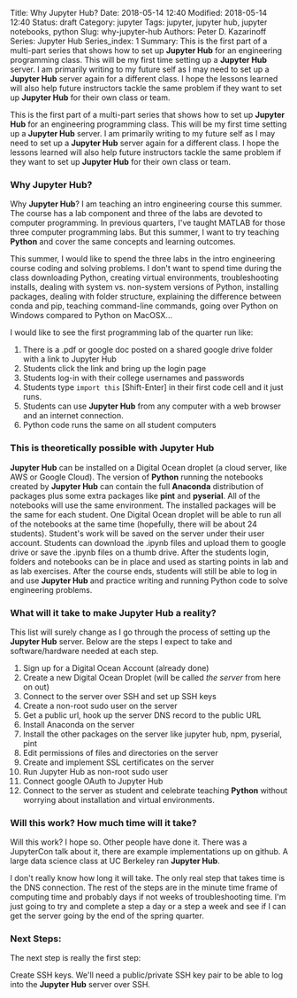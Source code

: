 Title: Why Jupyter Hub?
Date: 2018-05-14 12:40
Modified: 2018-05-14 12:40
Status: draft
Category: jupyter
Tags: jupyter, jupyter hub, jupyter notebooks, python
Slug: why-jupyter-hub 
Authors: Peter D. Kazarinoff
Series: Jupyter Hub
Series_index: 1
Summary: This is the first part of a multi-part series that shows how to set up **Jupyter Hub** for an engineering programming class. This will be my first time setting up a **Jupyter Hub** server. I am primarily writing to my future self as I may need to set up a **Jupyter Hub** server again for a different class. I hope the lessons learned will also help future instructors tackle the same problem if they want to set up **Jupyter Hub** for their own class or team.

This is the first part of a multi-part series that shows how to set up **Jupyter Hub** for an engineering programming class. This will be my first time setting up a **Jupyter Hub** server. I am primarily writing to my future self as I may need to set up a **Jupyter Hub** server again for a different class. I hope the lessons learned will also help future instructors tackle the same problem if they want to set up **Jupyter Hub** for their own class or team.

### Why Jupyter Hub?

Why **Jupyter Hub**? I am teaching an intro engineering course this summer. The course has a lab component and three of the labs are devoted to computer programming. In previous quarters, I've taught MATLAB for those three computer programming labs. But this summer, I want to try teaching **Python** and cover the same concepts and learning outcomes.

This summer, I would like to spend the three labs in the intro engineering course coding and solving problems. I don't want to spend time during the class downloading Python, creating virtual environments, troubleshooting installs, dealing with system vs. non-system versions of Python, installing packages, dealing with folder structure, explaining the difference between conda and pip, teaching command-line commands, going over Python on Windows compared to Python on MacOSX... 

I would like to see the first programming lab of the quarter run like:

1. There is a .pdf or google doc posted on a shared google drive folder with a link to Jupyter Hub
2. Students click the link and bring up the login page
3. Students log-in with their college usernames and passwords
4. Students type ```import this``` [Shift-Enter] in their first code cell and it just runs.
5. Students can use **Jupyter Hub** from any computer with a web browser and an internet connection.
6. Python code runs the same on all student computers


### This is theoretically possible with Jupyter Hub

**Jupyter Hub** can be installed on a Digital Ocean droplet (a cloud server, like AWS or Google Cloud). The version of **Python** running the notebooks created by **Jupyter Hub** can contain the full **Anaconda** distribution of packages plus some extra packages like **pint** and **pyserial**. All of the notebooks will use the same environment. The installed packages will be the same for each student. One Digital Ocean droplet will be able to run all of the notebooks at the same time (hopefully, there will be about 24 students). Student's work will be saved on the server under their user account. Students can download the .ipynb files and upload them to google drive or save the .ipynb files on a thumb drive. After the students login, folders and notebooks can be in place and used as starting points in lab and as lab exercises. After the course ends, students will still be able to log in and use **Jupyter Hub** and practice writing and running Python code to solve engineering problems.

### What will it take to make Jupyter Hub a reality?

This list will surely change as I go through the process of setting up the **Jupyter Hub** server. Below are the steps I expect to take and software/hardware needed at each step.

1. Sign up for a Digital Ocean Account (already done)
2. Create a new Digital Ocean Droplet (will be called _the server_ from here on out)
3. Connect to the server over SSH and set up SSH keys
4. Create a non-root sudo user on the server
5. Get a public url, hook up the server DNS record to the public URL
6. Install Anaconda on the server
7. Install the other packages on the server like jupyter hub, npm, pyserial, pint
8. Edit permissions of files and directories on the server
9. Create and implement SSL certificates on the server
10. Run Jupyter Hub as non-root sudo user
11. Connect google OAuth to Jupyter Hub
12. Connect to the server as student and celebrate teaching **Python** without worrying about installation and virtual environments.

### Will this work? How much time will it take?

Will this work? I hope so. Other people have done it. There was a JupyterCon talk about it, there are example implementations up on github. A large data science class at UC Berkeley ran **Jupyter Hub**. 

I don't really know how long it will take. The only real step that takes time is the DNS connection. The rest of the steps are in the minute time frame of computing time and probably days if not weeks of troubleshooting time. I'm just going to try and complete a step a day or a step a week and see if I can get the server going by the end of the spring quarter.

### Next Steps:

The next step is really the first step:

Create SSH keys. We'll need a public/private SSH key pair to be able to log into the **Jupyter Hub** server over SSH.
